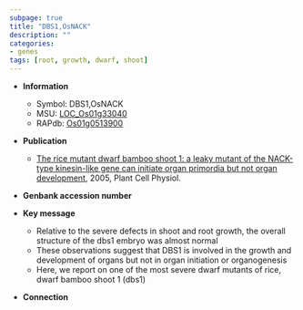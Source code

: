 ```yaml
---
subpage: true
title: "DBS1,OsNACK"
description: ""
categories:
- genes
tags: [root, growth, dwarf, shoot]
---
```


* **Information**  
    + Symbol: DBS1,OsNACK  
    + MSU: [LOC_Os01g33040](http://rice.plantbiology.msu.edu/cgi-bin/ORF_infopage.cgi?orf=LOC_Os01g33040)  
    + RAPdb: [Os01g0513900](http://rapdb.dna.affrc.go.jp/viewer/gbrowse_details/irgsp1?name=Os01g0513900)  

* **Publication**  
    + [The rice mutant dwarf bamboo shoot 1: a leaky mutant of the NACK-type kinesin-like gene can initiate organ primordia but not organ development](http://www.ncbi.nlm.nih.gov/pubmed?term=The+rice+mutant+dwarf+bamboo+shoot+1:+a+leaky+mutant+of+the+NACK-type+kinesin-like+gene+can+initiate+organ+primordia+but+not+organ+development%5BTitle%5D), 2005, Plant Cell Physiol.

* **Genbank accession number**  

* **Key message**  
    + Relative to the severe defects in shoot and root growth, the overall structure of the dbs1 embryo was almost normal
    + These observations suggest that DBS1 is involved in the growth and development of organs but not in organ initiation or organogenesis
    + Here, we report on one of the most severe dwarf mutants of rice, dwarf bamboo shoot 1 (dbs1)

* **Connection**  



